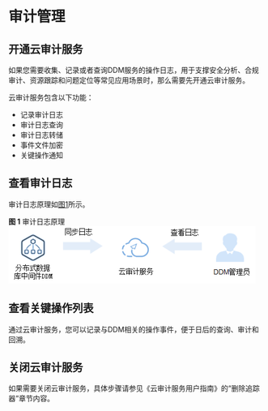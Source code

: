 # 审计管理<a name="ddm_03_0016"></a>

## 开通云审计服务<a name="section5818187122016"></a>

如果您需要收集、记录或者查询DDM服务的操作日志，用于支撑安全分析、合规审计、资源跟踪和问题定位等常见应用场景时，那么需要先开通云审计服务。

云审计服务包含以下功能：

-   记录审计日志
-   审计日志查询
-   审计日志转储
-   事件文件加密
-   关键操作通知

## 查看审计日志<a name="section692621242111"></a>

审计日志原理如[图1](#fig02702213817)所示。

**图 1**  审计日志原理<a name="fig02702213817"></a>  
![](figures/审计日志原理.png "审计日志原理")

## 查看关键操作列表<a name="section4811165463115"></a>

通过云审计服务，您可以记录与DDM相关的操作事件，便于日后的查询、审计和回溯。

## 关闭云审计服务<a name="section1823164017202"></a>

如果需要关闭云审计服务，具体步骤请参见《云审计服务用户指南》的“删除追踪器”章节内容。

